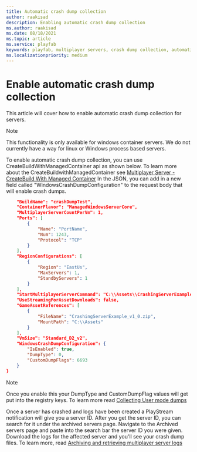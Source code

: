 ```yaml
---
title: Automatic crash dump collection
author: raakisad
description: Enabling automatic crash dump collection
ms.author: raakisad
ms.date: 08/18/2021
ms.topic: article
ms.service: playfab
keywords: playfab, multiplayer servers, crash dump collection, automatic crash dump, archived servers, logs, debugging, game manager 
ms.localizationpriority: medium
---
```


# Enable automatic crash dump collection 
This article will cover how to enable automatic crash dump collection for servers.

> [!Note]
> This functionality is only available for windows container servers. We do not currently have a way for linux or Windows process based servers.

To enable automatic crash dump collection, you can use CreateBuildWithManagedContainer api as shown below. To learn more about the CreateBuildwithManagedContainer see [Multiplayer Server - CreateBuild With Managed Container](/rest/api/playfab/multiplayer/multiplayer-server/create-build-with-managed-container) In the JSON, you can add in a new field called "WindowsCrashDumpConfiguration" to the request body that will enable crash dumps. 


```Json
    "BuildName": "crashDumpTest",
    "ContainerFlavor": "ManagedWindowsServerCore",
    "MultiplayerServerCountPerVm": 1,
    "Ports": [
        {
            "Name": "PortName",
            "Num": 1243,
            "Protocol": "TCP"
        }
    ],
    "RegionConfigurations": [
        {
            "Region": "EastUs",
            "MaxServers": 1,
            "StandbyServers": 1
        }
    ],
    "StartMultiplayerServerCommand": "C:\\Assets\\CrashingServerExample.exe sizeMiB:10",
    "UseStreamingForAssetDownloads": false,
    "GameAssetReferences": [
        {
            "FileName": "CrashingServerExample_v1_0.zip",
            "MountPath": "C:\\Assets"
        }
    ],
    "VmSize": "Standard_D2_v2",
    "WindowsCrashDumpConfiguration": {
        "IsEnabled": true,
        "DumpType": 0,
        "CustomDumpFlags": 6693
    }
}
```
> [!Note]
> Once you enable this your DumpType and CustomDumpFlag values will get put into the registry keys. To learn more read [Collecting User mode dumps](/windows/win32/wer/collecting-user-mode-dumps)


Once a server has crashed and logs have been created a PlayStream notification will give you a server ID. After you get the server ID, you can search for it under the archived servers page. Navigate to the Archived servers page and paste into the search bar the server ID you were given. Download the logs for the affected server and you'll see your crash dump files. To learn more, read [Archiving and retrieving multiplayer server logs](archiving-and-retrieving-multiplayer-server-logs.md)
